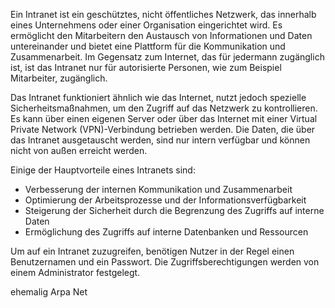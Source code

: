 Ein Intranet ist ein geschütztes, nicht öffentliches Netzwerk, das innerhalb eines Unternehmens oder einer Organisation eingerichtet wird. Es ermöglicht den Mitarbeitern den Austausch von Informationen und Daten untereinander und bietet eine Plattform für die Kommunikation und Zusammenarbeit. Im Gegensatz zum Internet, das für jedermann zugänglich ist, ist das Intranet nur für autorisierte Personen, wie zum Beispiel Mitarbeiter, zugänglich.

Das Intranet funktioniert ähnlich wie das Internet, nutzt jedoch spezielle Sicherheitsmaßnahmen, um den Zugriff auf das Netzwerk zu kontrollieren. Es kann über einen eigenen Server oder über das Internet mit einer Virtual Private Network (VPN)-Verbindung betrieben werden. Die Daten, die über das Intranet ausgetauscht werden, sind nur intern verfügbar und können nicht von außen erreicht werden.

Einige der Hauptvorteile eines Intranets sind:

- Verbesserung der internen Kommunikation und Zusammenarbeit
- Optimierung der Arbeitsprozesse und der Informationsverfügbarkeit
- Steigerung der Sicherheit durch die Begrenzung des Zugriffs auf interne Daten
- Ermöglichung des Zugriffs auf interne Datenbanken und Ressourcen

Um auf ein Intranet zuzugreifen, benötigen Nutzer in der Regel einen Benutzernamen und ein Passwort. Die Zugriffsberechtigungen werden von einem Administrator festgelegt.

ehemalig Arpa Net
